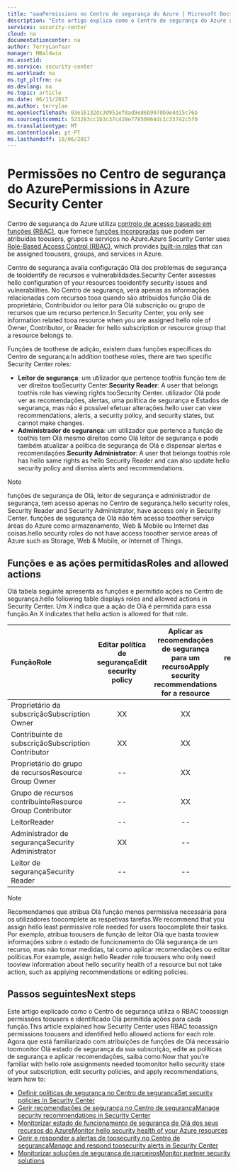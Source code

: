 ```yaml
---
title: "aaaPermissions no Centro de segurança do Azure | Microsoft Docs"
description: "Este artigo explica como o Centro de segurança do Azure utiliza o controlo de acesso baseado em funções tooassign toousers de permissões e identifica Olá permitida ações para cada função."
services: security-center
cloud: na
documentationcenter: na
author: TerryLanfear
manager: MBaldwin
ms.assetid: 
ms.service: security-center
ms.workload: na
ms.tgt_pltfrm: na
ms.devlang: na
ms.topic: article
ms.date: 06/13/2017
ms.author: terrylan
ms.openlocfilehash: 03e16132dc3d951ef8ad9e86b9970b9e4d15c76b
ms.sourcegitcommit: 523283cc1b3c37c428e77850964dc1c33742c5f0
ms.translationtype: MT
ms.contentlocale: pt-PT
ms.lasthandoff: 10/06/2017
---
```

# <a name="permissions-in-azure-security-center"></a><span data-ttu-id="c9711-103">Permissões no Centro de segurança do Azure</span><span class="sxs-lookup"><span data-stu-id="c9711-103">Permissions in Azure Security Center</span></span>

<span data-ttu-id="c9711-104">Centro de segurança do Azure utiliza [controlo de acesso baseado em funções (RBAC)](../active-directory/role-based-access-control-configure.md), que fornece [funções incorporadas](../active-directory/role-based-access-built-in-roles.md) que podem ser atribuídas toousers, grupos e serviços no Azure.</span><span class="sxs-lookup"><span data-stu-id="c9711-104">Azure Security Center uses [Role-Based Access Control (RBAC)](../active-directory/role-based-access-control-configure.md), which provides [built-in roles](../active-directory/role-based-access-built-in-roles.md) that can be assigned toousers, groups, and services in Azure.</span></span>

<span data-ttu-id="c9711-105">Centro de segurança avalia configuração Olá dos problemas de segurança de tooidentify de recursos e vulnerabilidades.</span><span class="sxs-lookup"><span data-stu-id="c9711-105">Security Center assesses hello configuration of your resources tooidentify security issues and vulnerabilities.</span></span> <span data-ttu-id="c9711-106">No Centro de segurança, verá apenas as informações relacionadas com recursos tooa quando são atribuídos função Olá de proprietário, Contribuidor ou leitor para Olá subscrição ou grupo de recursos que um recurso pertence.</span><span class="sxs-lookup"><span data-stu-id="c9711-106">In Security Center, you only see information related tooa resource when you are assigned hello role of Owner, Contributor, or Reader for hello subscription or resource group that a resource belongs to.</span></span>

<span data-ttu-id="c9711-107">Funções de toothese de adição, existem duas funções específicas do Centro de segurança:</span><span class="sxs-lookup"><span data-stu-id="c9711-107">In addition toothese roles, there are two specific Security Center roles:</span></span>

* <span data-ttu-id="c9711-108">**Leitor de segurança**: um utilizador que pertence toothis função tem de ver direitos tooSecurity Center.</span><span class="sxs-lookup"><span data-stu-id="c9711-108">**Security Reader**: A user that belongs toothis role has viewing rights tooSecurity Center.</span></span> <span data-ttu-id="c9711-109">utilizador Olá pode ver as recomendações, alertas, uma política de segurança e Estados de segurança, mas não é possível efetuar alterações.</span><span class="sxs-lookup"><span data-stu-id="c9711-109">hello user can view recommendations, alerts, a security policy, and security states, but cannot make changes.</span></span>
* <span data-ttu-id="c9711-110">**Administrador de segurança**: um utilizador que pertence a função de toothis tem Olá mesmo direitos como Olá leitor de segurança e pode também atualizar a política de segurança de Olá e dispensar alertas e recomendações.</span><span class="sxs-lookup"><span data-stu-id="c9711-110">**Security Administrator**: A user that belongs toothis role has hello same rights as hello Security Reader and can also update hello security policy and dismiss alerts and recommendations.</span></span>

> [!NOTE]
> <span data-ttu-id="c9711-111">funções de segurança de Olá, leitor de segurança e administrador de segurança, tem acesso apenas no Centro de segurança.</span><span class="sxs-lookup"><span data-stu-id="c9711-111">hello security roles, Security Reader and Security Administrator, have access only in Security Center.</span></span> <span data-ttu-id="c9711-112">funções de segurança de Olá não têm acesso tooother serviço áreas do Azure como armazenamento, Web & Mobile ou Internet das coisas.</span><span class="sxs-lookup"><span data-stu-id="c9711-112">hello security roles do not have access tooother service areas of Azure such as Storage, Web & Mobile, or Internet of Things.</span></span>
>
>

## <a name="roles-and-allowed-actions"></a><span data-ttu-id="c9711-113">Funções e as ações permitidas</span><span class="sxs-lookup"><span data-stu-id="c9711-113">Roles and allowed actions</span></span>

<span data-ttu-id="c9711-114">Olá tabela seguinte apresenta as funções e permitido ações no Centro de segurança.</span><span class="sxs-lookup"><span data-stu-id="c9711-114">hello following table displays roles and allowed actions in Security Center.</span></span> <span data-ttu-id="c9711-115">Um X indica que a ação de Olá é permitida para essa função.</span><span class="sxs-lookup"><span data-stu-id="c9711-115">An X indicates that hello action is allowed for that role.</span></span>

| <span data-ttu-id="c9711-116">Função</span><span class="sxs-lookup"><span data-stu-id="c9711-116">Role</span></span> | <span data-ttu-id="c9711-117">Editar política de segurança</span><span class="sxs-lookup"><span data-stu-id="c9711-117">Edit security policy</span></span> | <span data-ttu-id="c9711-118">Aplicar as recomendações de segurança para um recurso</span><span class="sxs-lookup"><span data-stu-id="c9711-118">Apply security recommendations for a resource</span></span> | <span data-ttu-id="c9711-119">Dispensar alertas e recomendações</span><span class="sxs-lookup"><span data-stu-id="c9711-119">Dismiss alerts and recommendations</span></span> | <span data-ttu-id="c9711-120">Ver alertas e recomendações</span><span class="sxs-lookup"><span data-stu-id="c9711-120">View alerts and recommendations</span></span> |
|:--- |:---:|:---:|:---:|:---:|
| <span data-ttu-id="c9711-121">Proprietário da subscrição</span><span class="sxs-lookup"><span data-stu-id="c9711-121">Subscription Owner</span></span> | <span data-ttu-id="c9711-122">X</span><span class="sxs-lookup"><span data-stu-id="c9711-122">X</span></span> | <span data-ttu-id="c9711-123">X</span><span class="sxs-lookup"><span data-stu-id="c9711-123">X</span></span> | <span data-ttu-id="c9711-124">X</span><span class="sxs-lookup"><span data-stu-id="c9711-124">X</span></span> | <span data-ttu-id="c9711-125">X</span><span class="sxs-lookup"><span data-stu-id="c9711-125">X</span></span> |
| <span data-ttu-id="c9711-126">Contribuinte de subscrição</span><span class="sxs-lookup"><span data-stu-id="c9711-126">Subscription Contributor</span></span> | <span data-ttu-id="c9711-127">X</span><span class="sxs-lookup"><span data-stu-id="c9711-127">X</span></span> | <span data-ttu-id="c9711-128">X</span><span class="sxs-lookup"><span data-stu-id="c9711-128">X</span></span> | <span data-ttu-id="c9711-129">X</span><span class="sxs-lookup"><span data-stu-id="c9711-129">X</span></span> | <span data-ttu-id="c9711-130">X</span><span class="sxs-lookup"><span data-stu-id="c9711-130">X</span></span> |
| <span data-ttu-id="c9711-131">Proprietário do grupo de recursos</span><span class="sxs-lookup"><span data-stu-id="c9711-131">Resource Group Owner</span></span> | -- | <span data-ttu-id="c9711-132">X</span><span class="sxs-lookup"><span data-stu-id="c9711-132">X</span></span> | -- | <span data-ttu-id="c9711-133">X</span><span class="sxs-lookup"><span data-stu-id="c9711-133">X</span></span> |
| <span data-ttu-id="c9711-134">Grupo de recursos contribuinte</span><span class="sxs-lookup"><span data-stu-id="c9711-134">Resource Group Contributor</span></span> | -- | <span data-ttu-id="c9711-135">X</span><span class="sxs-lookup"><span data-stu-id="c9711-135">X</span></span> | -- | <span data-ttu-id="c9711-136">X</span><span class="sxs-lookup"><span data-stu-id="c9711-136">X</span></span> |
| <span data-ttu-id="c9711-137">Leitor</span><span class="sxs-lookup"><span data-stu-id="c9711-137">Reader</span></span> | -- | -- | -- | <span data-ttu-id="c9711-138">X</span><span class="sxs-lookup"><span data-stu-id="c9711-138">X</span></span> |
| <span data-ttu-id="c9711-139">Administrador de segurança</span><span class="sxs-lookup"><span data-stu-id="c9711-139">Security Administrator</span></span> | <span data-ttu-id="c9711-140">X</span><span class="sxs-lookup"><span data-stu-id="c9711-140">X</span></span> | -- | <span data-ttu-id="c9711-141">X</span><span class="sxs-lookup"><span data-stu-id="c9711-141">X</span></span> | <span data-ttu-id="c9711-142">X</span><span class="sxs-lookup"><span data-stu-id="c9711-142">X</span></span> |
| <span data-ttu-id="c9711-143">Leitor de segurança</span><span class="sxs-lookup"><span data-stu-id="c9711-143">Security Reader</span></span> | -- | -- | -- | <span data-ttu-id="c9711-144">X</span><span class="sxs-lookup"><span data-stu-id="c9711-144">X</span></span> |

> [!NOTE]
> <span data-ttu-id="c9711-145">Recomendamos que atribua Olá função menos permissiva necessária para os utilizadores toocomplete as respetivas tarefas.</span><span class="sxs-lookup"><span data-stu-id="c9711-145">We recommend that you assign hello least permissive role needed for users toocomplete their tasks.</span></span> <span data-ttu-id="c9711-146">Por exemplo, atribua toousers de função de leitor Olá que basta tooview informações sobre o estado de funcionamento do Olá segurança de um recurso, mas não tomar medidas, tal como aplicar recomendações ou editar políticas.</span><span class="sxs-lookup"><span data-stu-id="c9711-146">For example, assign hello Reader role toousers who only need tooview information about hello security health of a resource but not take action, such as applying recommendations or editing policies.</span></span>
>
>

## <a name="next-steps"></a><span data-ttu-id="c9711-147">Passos seguintes</span><span class="sxs-lookup"><span data-stu-id="c9711-147">Next steps</span></span>
<span data-ttu-id="c9711-148">Este artigo explicado como o Centro de segurança utiliza o RBAC tooassign permissões toousers e identificado Olá permitida ações para cada função.</span><span class="sxs-lookup"><span data-stu-id="c9711-148">This article explained how Security Center uses RBAC tooassign permissions toousers and identified hello allowed actions for each role.</span></span> <span data-ttu-id="c9711-149">Agora que está familiarizado com atribuições de funções de Olá necessário toomonitor Olá estado de segurança da sua subscrição, edite as políticas de segurança e aplicar recomendações, saiba como:</span><span class="sxs-lookup"><span data-stu-id="c9711-149">Now that you're familiar with hello role assignments needed toomonitor hello security state of your subscription, edit security policies, and apply recommendations, learn how to:</span></span>

- [<span data-ttu-id="c9711-150">Definir políticas de segurança no Centro de segurança</span><span class="sxs-lookup"><span data-stu-id="c9711-150">Set security policies in Security Center</span></span>](security-center-policies.md)
- [<span data-ttu-id="c9711-151">Gerir recomendações de segurança no Centro de segurança</span><span class="sxs-lookup"><span data-stu-id="c9711-151">Manage security recommendations in Security Center</span></span>](security-center-recommendations.md)
- [<span data-ttu-id="c9711-152">Monitorizar estado de funcionamento de segurança de Olá dos seus recursos do Azure</span><span class="sxs-lookup"><span data-stu-id="c9711-152">Monitor hello security health of your Azure resources</span></span>](security-center-monitoring.md)
- [<span data-ttu-id="c9711-153">Gerir e responder a alertas de toosecurity no Centro de segurança</span><span class="sxs-lookup"><span data-stu-id="c9711-153">Manage and respond toosecurity alerts in Security Center</span></span>](security-center-managing-and-responding-alerts.md)
- [<span data-ttu-id="c9711-154">Monitorizar soluções de segurança de parceiros</span><span class="sxs-lookup"><span data-stu-id="c9711-154">Monitor partner security solutions</span></span>](security-center-partner-solutions.md)

